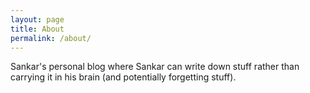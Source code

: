 ```yaml
---
layout: page
title: About
permalink: /about/
---
```


Sankar's personal blog where Sankar can write down stuff rather than carrying it in his brain (and potentially forgetting stuff).
